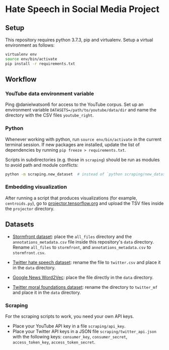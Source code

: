 # Hate Speech in Social Media Project


## Setup

This repository requires python 3.7.3, pip and virtualenv. Setup a virtual environment as follows:

```bash
virtualenv env
source env/bin/activate
pip install -r requirements.txt
```

## Workflow

### YouTube data environment variable

Ping @danielwatson6 for access to the YouTube corpus. Set up an environment variable `DATASETS=/path/to/youtube/data/dir` and name the directory with the CSV files `youtube_right`.

### Python

Whenever working with python, run `source env/bin/activate` in the current terminal session. If new packages are installed, update the list of dependencies by running `pip freeze > requirements.txt`.

Scripts in subdirectories (e.g. those in `scraping`) should be run as modules to avoid path and module conflicts:

```bash
python -m scraping.new_dataset  # instead of `python scraping/new_dataset.py` or `cd scraping && python new_dataset.py`
```

### Embedding visualization

After running a script that produces visualizations (for example, `centroids.py`), go to [projector.tensorflow.org](http://projector.tensorflow.org) and upload the TSV files inside the `projector` directory.

## Datasets

- [Stormfront dataset](https://github.com/aitor-garcia-p/hate-speech-dataset): place the `all_files` directory and the `annotations_metadata.csv` file inside this repository's `data` directory. Rename `all_files` to `stormfront`, and `annotations_metadata.csv` to `stormfront.csv`.

- [Twitter hate speech dataset](https://github.com/t-davidson/hate-speech-and-offensive-language/blob/master/data/labeled_data.csv?raw=true): rename the file to `twitter.csv` and place it in the `data` directory.

- [Google News Word2Vec](https://drive.google.com/file/d/0B7XkCwpI5KDYNlNUTTlSS21pQmM/edit?usp=sharing): place the file directly in the `data` directory.

- [Twitter moral foundations dataset](https://psyarxiv.com/w4f72/): rename the directory to `twitter_mf` and place it in the `data` directory.

### Scraping

For the scraping scripts to work, you need your own API keys.

- Place your YouTube API key in a file `scraping/api_key`.
- Place your Twitter API keys in a JSON file `scraping/twitter_api.json` with the following keys: `consumer_key`, `consumer_secret`, `access_token_key`, `access_token_secret`.
